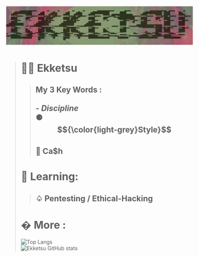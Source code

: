# ![ekk dedsan ekketsu mrdedsan](images/ekketsu.jpg)

> # 🥷🏽 Ekketsu
>>## My 3 Key Words :<br><br>- ***Discipline***  <br>⚈ **$${\color{light-grey}Style}$$** <br>💸 **Ca$h**
> # 📖 Learning:</h1>
>>## ♤ Pentesting / Ethical-Hacking
># � More :
>![Top Langs](https://github-readme-stats.vercel.app/api/top-langs/?username=ekketsu\&layout=donut&theme=radical&bg_color=3,be5c6e,838a6e\&title_color=00000095&text_color=fffff095) <br>
>![Ekketsu GitHub stats](https://github-readme-stats.vercel.app/api?username=ekketsu&show_icons=true&theme=radical\&rank_icon=github&bg_color=3,be5c6e,838a6e\&title_color=00000095&text_color=fffff095)
